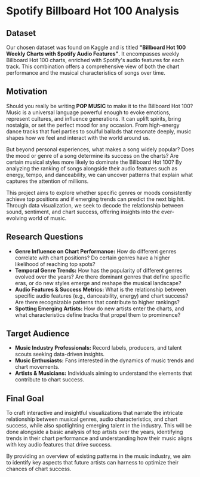 # Spotify Billboard Hot 100 Analysis

## Dataset
Our chosen dataset was found on Kaggle and is titled **"Billboard Hot 100 Weekly Charts with Spotify Audio Features"**. It encompasses weekly Billboard Hot 100 charts, enriched with Spotify's audio features for each track. This combination offers a comprehensive view of both the chart performance and the musical characteristics of songs over time.

## Motivation
Should you really be writing **POP MUSIC** to make it to the Billboard Hot 100? Music is a universal language powerful enough to evoke emotions, represent cultures, and influence generations. It can uplift spirits, bring nostalgia, or set the perfect mood for any occasion. From high-energy dance tracks that fuel parties to soulful ballads that resonate deeply, music shapes how we feel and interact with the world around us.

But beyond personal experiences, what makes a song widely popular? Does the mood or genre of a song determine its success on the charts? Are certain musical styles more likely to dominate the Billboard Hot 100? By analyzing the ranking of songs alongside their audio features such as energy, tempo, and danceability, we can uncover patterns that explain what captures the attention of millions. 

This project aims to explore whether specific genres or moods consistently achieve top positions and if emerging trends can predict the next big hit. Through data visualization, we seek to decode the relationship between sound, sentiment, and chart success, offering insights into the ever-evolving world of music.

## Research Questions
- **Genre Influence on Chart Performance:** How do different genres correlate with chart positions? Do certain genres have a higher likelihood of reaching top spots?
- **Temporal Genre Trends:** How has the popularity of different genres evolved over the years? Are there dominant genres that define specific eras, or do new styles emerge and reshape the musical landscape?
- **Audio Features & Success Metrics:** What is the relationship between specific audio features (e.g., danceability, energy) and chart success? Are there recognizable patterns that contribute to higher rankings?
- **Spotting Emerging Artists:** How do new artists enter the charts, and what characteristics define tracks that propel them to prominence?

## Target Audience
- **Music Industry Professionals:** Record labels, producers, and talent scouts seeking data-driven insights.
- **Music Enthusiasts:** Fans interested in the dynamics of music trends and chart movements.
- **Artists & Musicians:** Individuals aiming to understand the elements that contribute to chart success.


## Final Goal
To craft interactive and insightful visualizations that narrate the intricate relationship between musical genres, audio characteristics, and chart success, while also spotlighting emerging talent in the industry. This will be done alongside a basic analysis of top artists over the years, identifying trends in their chart performance and understanding how their music aligns with key audio features that drive success. 

By providing an overview of existing patterns in the music industry, we aim to identify key aspects that future artists can harness to optimize their chances of chart success.
